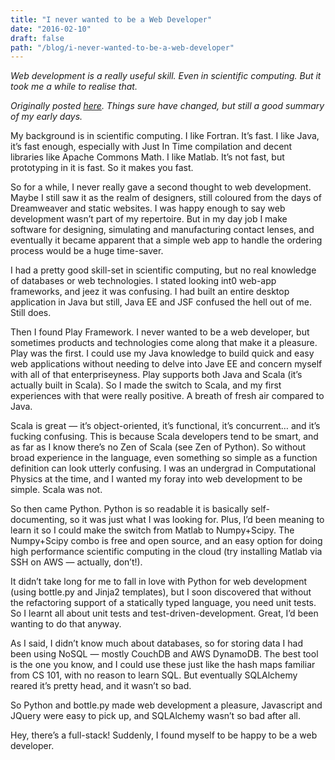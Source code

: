 ```yaml
---
title: "I never wanted to be a Web Developer"
date: "2016-02-10"
draft: false
path: "/blog/i-never-wanted-to-be-a-web-developer"
---
```


_Web development is a really useful skill. Even in scientific computing. But it took me a while to realise that._

_Originally posted [here](https://medium.com/packt-hub/i-never-wanted-to-be-a-web-developer-cfbf68cc671c). Things sure have changed, but still a good summary of my early days._

My background is in scientific computing.
I like Fortran.
It’s fast.
I like Java, it’s fast enough, especially with Just In Time compilation and decent libraries like Apache Commons Math.
I like Matlab.
It’s not fast, but prototyping in it is fast. So it makes you fast.

So for a while, I never really gave a second thought to web development.
Maybe I still saw it as the realm of designers, still coloured from the days of Dreamweaver and static websites.
I was happy enough to say web development wasn’t part of my repertoire.
But in my day job I make software for designing, simulating and manufacturing contact lenses, and eventually it became apparent that a simple web app to handle the ordering process would be a huge time-saver.

I had a pretty good skill-set in scientific computing, but no real knowledge of databases or web technologies.
I stated looking int0 web-app frameworks, and jeez it was confusing.
I had built an entire desktop application in Java but still, Java EE and JSF confused the hell out of me.
Still does.

Then I found Play Framework.
I never wanted to be a web developer, but sometimes products and technologies come along that make it a pleasure.
Play was the first.
I could use my Java knowledge to build quick and easy web applications without needing to delve into Jave EE and concern myself with all of that enterpriseyness.
Play supports both Java and Scala (it’s actually built in Scala).
So I made the switch to Scala, and my first experiences with that were really positive.
A breath of fresh air compared to Java.

Scala is great — it’s object-oriented, it’s functional, it’s concurrent… and it’s fucking confusing.
This is because Scala developers tend to be smart, and as far as I know there’s no Zen of Scala (see Zen of Python).
So without broad experience in the language, even something so simple as a function definition can look utterly confusing.
I was an undergrad in Computational Physics at the time, and I wanted my foray into web development to be simple. Scala was not.

So then came Python. Python is so readable it is basically self-documenting, so it was just what I was looking for. Plus, I’d been meaning to learn it so I could make the switch from Matlab to Numpy+Scipy. The Numpy+Scipy combo is free and open source, and an easy option for doing high performance scientific computing in the cloud (try installing Matlab via SSH on AWS — actually, don’t!).

It didn’t take long for me to fall in love with Python for web development (using bottle.py and Jinja2 templates), but I soon discovered that without the refactoring support of a statically typed language, you need unit tests. So I learnt all about unit tests and test-driven-development. Great, I’d been wanting to do that anyway.

As I said, I didn’t know much about databases, so for storing data I had been using NoSQL — mostly CouchDB and AWS DynamoDB. The best tool is the one you know, and I could use these just like the hash maps familiar from CS 101, with no reason to learn SQL. But eventually SQLAlchemy reared it’s pretty head, and it wasn’t so bad.

So Python and bottle.py made web development a pleasure, Javascript and JQuery were easy to pick up, and SQLAlchemy wasn’t so bad after all.

Hey, there’s a full-stack! Suddenly, I found myself to be happy to be a web developer.
